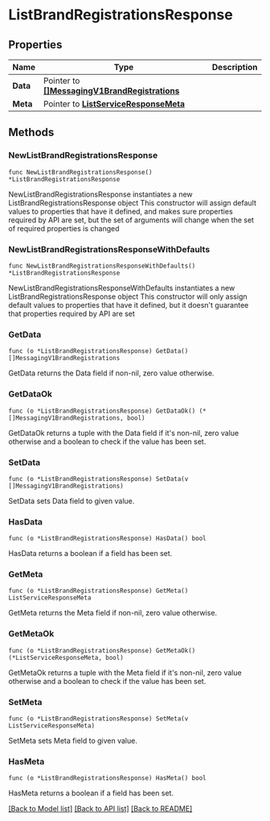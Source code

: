 # ListBrandRegistrationsResponse

## Properties

Name | Type | Description
------------ | ------------- | -------------
**Data** | Pointer to [**[]MessagingV1BrandRegistrations**](MessagingV1BrandRegistrations.md) |  | [optional] 
**Meta** | Pointer to [**ListServiceResponseMeta**](ListServiceResponse_meta.md) |  | [optional] 

## Methods

### NewListBrandRegistrationsResponse

`func NewListBrandRegistrationsResponse() *ListBrandRegistrationsResponse`

NewListBrandRegistrationsResponse instantiates a new ListBrandRegistrationsResponse object
This constructor will assign default values to properties that have it defined,
and makes sure properties required by API are set, but the set of arguments
will change when the set of required properties is changed

### NewListBrandRegistrationsResponseWithDefaults

`func NewListBrandRegistrationsResponseWithDefaults() *ListBrandRegistrationsResponse`

NewListBrandRegistrationsResponseWithDefaults instantiates a new ListBrandRegistrationsResponse object
This constructor will only assign default values to properties that have it defined,
but it doesn't guarantee that properties required by API are set

### GetData

`func (o *ListBrandRegistrationsResponse) GetData() []MessagingV1BrandRegistrations`

GetData returns the Data field if non-nil, zero value otherwise.

### GetDataOk

`func (o *ListBrandRegistrationsResponse) GetDataOk() (*[]MessagingV1BrandRegistrations, bool)`

GetDataOk returns a tuple with the Data field if it's non-nil, zero value otherwise
and a boolean to check if the value has been set.

### SetData

`func (o *ListBrandRegistrationsResponse) SetData(v []MessagingV1BrandRegistrations)`

SetData sets Data field to given value.

### HasData

`func (o *ListBrandRegistrationsResponse) HasData() bool`

HasData returns a boolean if a field has been set.

### GetMeta

`func (o *ListBrandRegistrationsResponse) GetMeta() ListServiceResponseMeta`

GetMeta returns the Meta field if non-nil, zero value otherwise.

### GetMetaOk

`func (o *ListBrandRegistrationsResponse) GetMetaOk() (*ListServiceResponseMeta, bool)`

GetMetaOk returns a tuple with the Meta field if it's non-nil, zero value otherwise
and a boolean to check if the value has been set.

### SetMeta

`func (o *ListBrandRegistrationsResponse) SetMeta(v ListServiceResponseMeta)`

SetMeta sets Meta field to given value.

### HasMeta

`func (o *ListBrandRegistrationsResponse) HasMeta() bool`

HasMeta returns a boolean if a field has been set.


[[Back to Model list]](../README.md#documentation-for-models) [[Back to API list]](../README.md#documentation-for-api-endpoints) [[Back to README]](../README.md)


